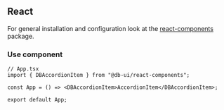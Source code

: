 ## React

For general installation and configuration look at the [react-components](https://www.npmjs.com/package/@db-ui/react-components) package.

### Use component

```tsx App.tsx
// App.tsx
import { DBAccordionItem } from "@db-ui/react-components";

const App = () => <DBAccordionItem>AccordionItem</DBAccordionItem>;

export default App;
```
